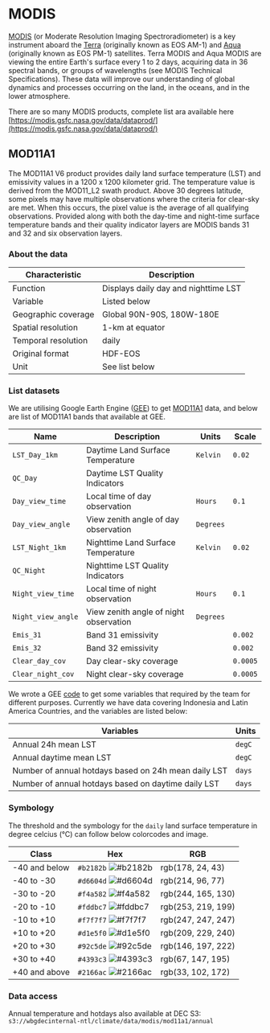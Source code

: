 # MODIS

[MODIS](https://modis.gsfc.nasa.gov/about/) (or Moderate Resolution Imaging Spectroradiometer) is a key instrument aboard the [Terra](http://terra.nasa.gov/) (originally known as EOS AM-1) and [Aqua](http://aqua.nasa.gov/) (originally known as EOS PM-1) satellites. Terra MODIS and Aqua MODIS are viewing the entire Earth's surface every 1 to 2 days, acquiring data in 36 spectral bands, or groups of wavelengths (see MODIS Technical Specifications). These data will improve our understanding of global dynamics and processes occurring on the land, in the oceans, and in the lower atmosphere.

There are so many MODIS products, complete list ara available here [https://modis.gsfc.nasa.gov/data/dataprod/](https://modis.gsfc.nasa.gov/data/dataprod/)

## MOD11A1

The MOD11A1 V6 product provides daily land surface temperature (LST) and emissivity values in a 1200 x 1200 kilometer grid. The temperature value is derived from the MOD11_L2 swath product. Above 30 degrees latitude, some pixels may have multiple observations where the criteria for clear-sky are met. When this occurs, the pixel value is the average of all qualifying observations. Provided along with both the day-time and night-time surface temperature bands and their quality indicator layers are MODIS bands 31 and 32 and six observation layers. 

### About the data

| Characteristic  | Description  |
|---|---|
| Function  | Displays daily day and nighttime LST  |
| Variable  | Listed below  |
| Geographic coverage  | Global 90N-90S, 180W-180E |
| Spatial resolution  | 1-km at equator  |
| Temporal resolution  | daily  |
| Original format  | HDF-EOS  |
| Unit  | See list below  |

### List datasets

We are utilising Google Earth Engine ([GEE](https://earthengine.google.com)) to get [MOD11A1](https://developers.google.com/earth-engine/datasets/catalog/MODIS_006_MOD11A1#bands) data, and below are list of MOD11A1 bands that available at GEE.

| Name  | Description  | Units | Scale |
|---|---|---|---|
| `LST_Day_1km`  | Daytime Land Surface Temperature  | `Kelvin` | `0.02` |
| `QC_Day`  | Daytime LST Quality Indicators  |  |  |
| `Day_view_time`  | Local time of day observation  | `Hours` | `0.1` |
| `Day_view_angle`  | View zenith angle of day observation  | `Degrees` |  |
| `LST_Night_1km`  | Nighttime Land Surface Temperature  | `Kelvin` | `0.02` |
| `QC_Night`  | Nighttime LST Quality Indicators  |  |  |
| `Night_view_time`  | Local time of night observation  | `Hours` | `0.1` |
| `Night_view_angle`  | View zenith angle of night observation  | `Degrees` |  |
| `Emis_31`  | Band 31 emissivity  |  | `0.002` |
| `Emis_32`  | Band 32 emissivity  |  | `0.002` |
| `Clear_day_cov`  | Day clear-sky coverage  |  | `0.0005` |
| `Clear_night_cov`  | Night clear-sky coverage  |  | `0.0005` |

We wrote a GEE [code](https://code.earthengine.google.com/c8733dbad095ad6e5b259142e9d882e7) to get some variables that required by the team for different purposes. Currently we have data covering Indonesia and Latin America Countries, and the variables are listed below:

| Variables  | Units |
|---|---|
| Annual 24h mean LST  | `degC` |
| Annual daytime mean LST  | `degC` |
| Number of annual hotdays based on 24h mean daily LST  | `days` |
| Number of annual hotdays based on daytime daily LST  | `days` |

### Symbology

The threshold and the symbology for the `daily` land surface temperature in degree celcius (°C) can follow below colorcodes and image.

| Class  | Hex  | RGB  |
|---|---|---|
| -40 and below  | `#b2182b` ![#b2182b](https://via.placeholder.com/15/b2182b/000000?text=+) | rgb(178, 24, 43)  |
| -40 to -30  | `#d6604d` ![#d6604d](https://via.placeholder.com/15/d6604d/000000?text=+)  | rgb(214, 96, 77)  |
| -30 to -20  | `#f4a582` ![#f4a582](https://via.placeholder.com/15/f4a582/000000?text=+)  | rgb(244, 165, 130)  |
| -20 to -10  | `#fddbc7` ![#fddbc7](https://via.placeholder.com/15/fddbc7/000000?text=+)  | rgb(253, 219, 199)  |
| -10 to +10  | `#f7f7f7` ![#f7f7f7](https://via.placeholder.com/15/f7f7f7/000000?text=+)  | rgb(247, 247, 247)  |
| +10 to +20  | `#d1e5f0` ![#d1e5f0](https://via.placeholder.com/15/d1e5f0/000000?text=+)  | rgb(209, 229, 240)  |
| +20 to +30  | `#92c5de` ![#92c5de](https://via.placeholder.com/15/92c5de/000000?text=+)  | rgb(146, 197, 222)  |
| +30 to +40  | `#4393c3` ![#4393c3](https://via.placeholder.com/15/4393c3/000000?text=+)  | rgb(67, 147, 195)  |
| +40 and above  | `#2166ac` ![#2166ac](https://via.placeholder.com/15/2166ac/000000?text=+)  | rgb(33, 102, 172)  |

### Data access

Annual temperature and hotdays also available at DEC S3: `s3://wbgdecinternal-ntl/climate/data/modis/mod11a1/annual`